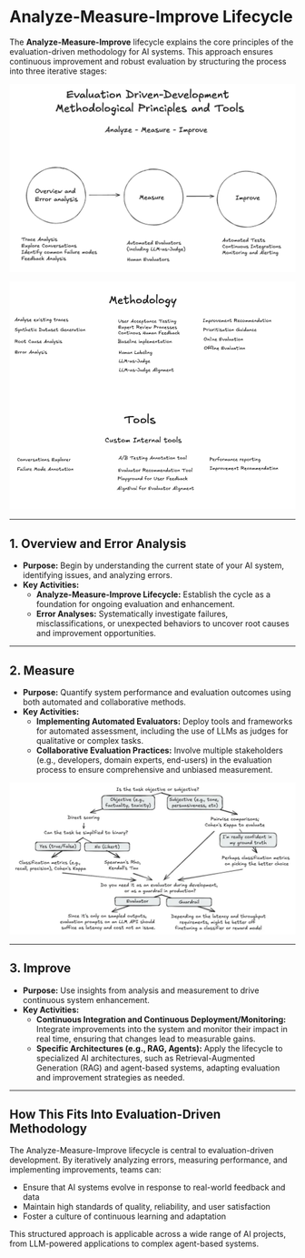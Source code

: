 # Analyze-Measure-Improve Lifecycle

The **Analyze-Measure-Improve** lifecycle explains the core principles of the evaluation-driven methodology for AI systems. This approach ensures continuous improvement and robust evaluation by structuring the process into three iterative stages:

![Analyze-Measure-Improve Lifecycle](../assets/images/analyze-measure-improve.png)

![Analyze-Measure-Improve Lifecycle](../assets/images/analyze-measure-improve-tools.png)

---

## 1. Overview and Error Analysis

- **Purpose:** Begin by understanding the current state of your AI system, identifying issues, and analyzing errors.
- **Key Activities:**
  - **Analyze-Measure-Improve Lifecycle:** Establish the cycle as a foundation for ongoing evaluation and enhancement.
  - **Error Analyses:** Systematically investigate failures, misclassifications, or unexpected behaviors to uncover root causes and improvement opportunities.

---

## 2. Measure

- **Purpose:** Quantify system performance and evaluation outcomes using both automated and collaborative methods.
- **Key Activities:**
  - **Implementing Automated Evaluators:** Deploy tools and frameworks for automated assessment, including the use of LLMs as judges for qualitative or complex tasks.
  - **Collaborative Evaluation Practices:** Involve multiple stakeholders (e.g., developers, domain experts, end-users) in the evaluation process to ensure comprehensive and unbiased measurement.

  
![How to choose metrics](../assets/images/method/llm-eval-tree.webp)

---

## 3. Improve

- **Purpose:** Use insights from analysis and measurement to drive continuous system enhancement.
- **Key Activities:**
  - **Continuous Integration and Continuous Deployment/Monitoring:** Integrate improvements into the system and monitor their impact in real time, ensuring that changes lead to measurable gains.
  - **Specific Architectures (e.g., RAG, Agents):** Apply the lifecycle to specialized AI architectures, such as Retrieval-Augmented Generation (RAG) and agent-based systems, adapting evaluation and improvement strategies as needed.

---

## How This Fits Into Evaluation-Driven Methodology

The Analyze-Measure-Improve lifecycle is central to evaluation-driven development. By iteratively analyzing errors, measuring performance, and implementing improvements, teams can:
- Ensure that AI systems evolve in response to real-world feedback and data
- Maintain high standards of quality, reliability, and user satisfaction
- Foster a culture of continuous learning and adaptation

This structured approach is applicable across a wide range of AI projects, from LLM-powered applications to complex agent-based systems. 